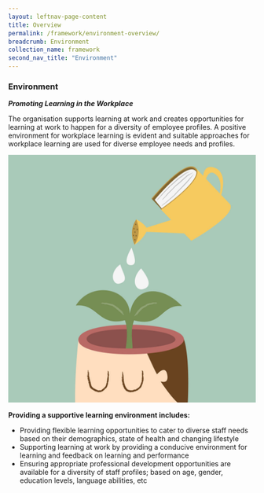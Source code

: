 ```yaml
---
layout: leftnav-page-content
title: Overview
permalink: /framework/environment-overview/
breadcrumb: Environment
collection_name: framework
second_nav_title: "Environment"
---
```




### **Environment**
***Promoting Learning in the Workplace***

The organisation supports learning at work and creates opportunities for learning at work to happen for a diversity of employee profiles. A positive environment for workplace learning is evident and suitable approaches for workplace learning are used for diverse employee needs and profiles.

<div class="row">
    <div class="col is-6">
		<figure style="margin:0;">
			<img src="/images/environment.jpg" alt="Environment"/>
			<figcaption class="has-text-weight-bold" style="color:#0ACED2"> </figcaption>
		</figure>
	</div>
	<div class="col is-6">
        <p>	
		<b>Providing a supportive learning environment includes:</b>
            <ul>
                <li>Providing flexible learning opportunities to cater to diverse staff needs based on their demographics, state of health and changing lifestyle</li>
                <li>Supporting learning at work by providing a conducive environment for learning and feedback on learning and performance </li>
		<li>Ensuring appropriate professional development opportunities are available for a diversity of staff profiles; based on age, gender, education levels, language abilities, etc </li>  		    
            </ul>
		</p>
	</div>
</div>
